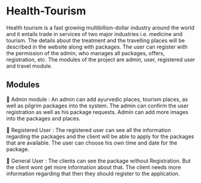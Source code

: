 # Health-Tourism

Health tourism is a fast growing multibillion-dollar industry around the world and it entails trade in services of two major industries i.e. medicine and tourism. The details about the treatment and the travelling places will be described in the website along with packages. The user can register with the permission of the admin, who manages all packages, offers, registration, etc. The modules of the project are admin, user, registered user and travel module.

## Modules

 Admin module : An admin can add ayurvedic places, tourism places, as well as pilgrim packages into the system. The admin can confirm the user registration as well as his package requests. Admin can add more images into the packages and places.

 Registered User : The registered user can see all the information regarding the packages and the client will be able to apply for the packages that are available. The user can choose his own time and date for the package.

 General User : The clients can see the package without Registration. But the client wont get more information about that. The client needs more information regarding that then they should register to the application.

